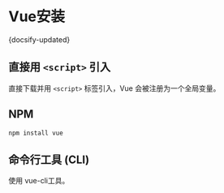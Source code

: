 
# Vue安装
{docsify-updated}




## 直接用 `<script>` 引入
直接下载并用 `<script>` 标签引入，Vue 会被注册为一个全局变量。

## NPM

    npm install vue

## 命令行工具 (CLI)
使用 vue-cli工具。
